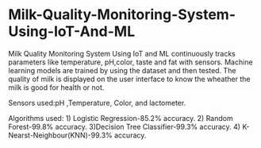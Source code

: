 # Milk-Quality-Monitoring-System-Using-IoT-And-ML

 Milk Quality Monitoring System Using IoT and ML continuously tracks parameters like temperature, pH,color, taste and fat
 with sensors. Machine learning models are trained by using the dataset and then tested. The quality of milk is displayed on the user interface to know the wheather the milk is good for health or not.

 Sensors used:pH ,Temperature, Color, and lactometer.
 
 Algorithms used:
    1) Logistic Regression-85.2% accuracy.
    2) Random Forest-99.8% accuracy.
    3)Decision Tree Classifier-99.3% accuracy.
    4) K-Nearst-Neighbour(KNN)-99.3% accuracy.
     

